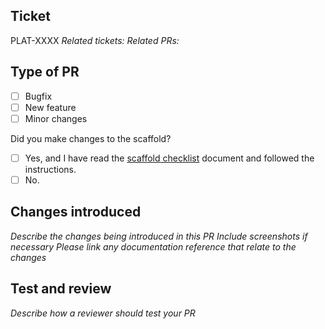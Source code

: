 ## Ticket

PLAT-XXXX
_Related tickets:_
_Related PRs:_

## Type of PR

- [ ] Bugfix
- [ ] New feature
- [ ] Minor changes

Did you make changes to the scaffold?

- [ ] Yes, and I have read the [scaffold checklist](https://crowdbotics.github.io/modules/scaffold-checklist.html) document and followed the instructions.
- [ ] No.

## Changes introduced

_Describe the changes being introduced in this PR_
_Include screenshots if necessary_
_Please link any documentation reference that relate to the changes_

## Test and review

_Describe how a reviewer should test your PR_
